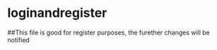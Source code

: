 # loginandregister
##This file is good for register purposes, the furether changes will be notified
